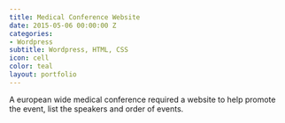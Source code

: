 ```yaml
---
title: Medical Conference Website
date: 2015-05-06 00:00:00 Z
categories:
- Wordpress
subtitle: Wordpress, HTML, CSS
icon: cell
color: teal
layout: portfolio
---
```


A european wide medical conference required a website to help promote the event, list the speakers and order of events.

